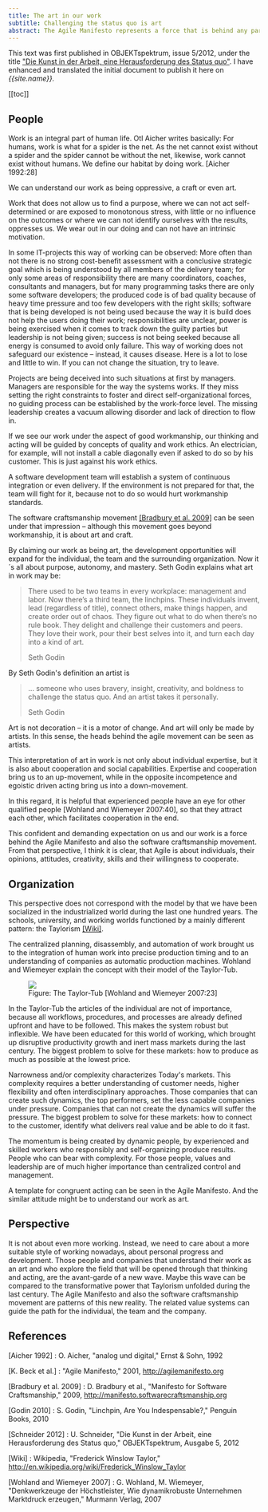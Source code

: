 ```yaml
---
title: The art in our work
subtitle: Challenging the status quo is art
abstract: The Agile Manifesto represents a force that is behind any particular agile procedure like XP, Scrum or Kanban. This force, the culture to challenge the status quo, attracts certain people and companies.
---
```

This text was first published in OBJEKTspektrum, issue 5/2012, under the title ["Die Kunst in der Arbeit, eine Herausforderung des Status quo"][schneider2012]. I have enhanced and translated the initial document to publish it here on *{{site.name}}.*

[[toc]]

## People

Work is an integral part of human life. Otl Aicher writes basically: For humans, work is what for a spider is the net. As the net cannot exist without a spider and the spider cannot be without the net, likewise, work cannot exist without humans. We define our habitat by doing work. [Aicher 1992:28]

We can understand our work as being oppressive, a craft or even art.

Work that does not allow us to find a purpose, where we can not act self-determined or are exposed to monotonous stress, with little or no influence on the outcomes or where we can not identify ourselves with the results, oppresses us. We wear out in our doing and can not have an intrinsic motivation.

In some IT-projects this way of working can be observed: More often than not there is no strong cost-benefit assessment with a conclusive strategic goal which is being understood by all members of the delivery team; for only some areas of responsibility there are many coordinators, coaches, consultants and managers, but for many programming tasks there are only some software developers; the produced code is of bad quality because of heavy time pressure and too few developers with the right skills; software that is being developed is not being used because the way it is build does not help the users doing their work; responsibilities are unclear, power is being exercised when it comes to track down the guilty parties but leadership is not being given; success is not being seeked because all energy is consumed to avoid only failure.
This way of working does not safeguard our existence – instead, it causes disease. Here is a lot to lose and little to win. If you can not change the situation, try to leave.

Projects are being deceived into such situations at first by managers. Managers are responsible for the way the systems works. If they miss setting the right constraints to foster and direct self-organizational forces, no guiding process can be established by the work-force level. The missing leadership creates a vacuum allowing disorder and lack of direction to flow in.

If we see our work under the aspect of good workmanship, our thinking and acting will be guided by concepts of quality and work ethics. An electrician, for example, will not install a cable diagonally even if asked to do so by his customer. This is just against his work ethics.

A software development team will establish a system of continuous integration or even delivery. If the environment is not prepared for that, the team will fight for it, because not to do so would hurt workmanship standards.

The software craftsmanship movement [[Bradbury et al. 2009]][craftsmanship] can be seen under that impression – although this movement goes beyond workmanship, it is about art and craft.

By claiming our work as being art, the development opportunities will expand for the individual, the team and the surrounding organization. Now it´s all about purpose, autonomy, and mastery. Seth Godin explains what art in work may be:

<blockquote>
<p>There used to be two teams in every workplace: management and labor. Now there’s a third team, the linchpins. These individuals invent, lead (regardless of title), connect others, make things happen, and create order out of chaos. They figure out what to do when there’s no rule book. They delight and challenge their customers and peers. They love their work, pour their best selves into it, and turn each day into a kind of art. </p>
<footer>Seth Godin</footer>
</blockquote>

By Seth Godin's definition an artist is

<blockquote><p>… someone who uses bravery, insight, creativity, and boldness to challenge the status quo. And an artist takes it personally. </p>
<footer>Seth Godin</footer>
</blockquote>

Art is not decoration – it is a motor of change. And art will only be made by artists. In this sense, the heads behind the agile movement can be seen as artists.

This interpretation of art in work is not only about individual expertise, but it is also about cooperation and social capabilities. Expertise and cooperation bring us to an up-movement, while in the opposite incompetence and egoistic driven acting bring us into a down-movement.

In this regard, it is helpful that experienced people have an eye for other qualified people [Wohland and Wiemeyer 2007:40], so that they attract each other, which facilitates cooperation in the end.

This confident and demanding expectation on us and our work is a force behind the Agile Manifesto and also the software craftsmanship movement. From that perspective, I think it is clear, that Agile is about individuals, their opinions, attitudes, creativity, skills and their willingness to cooperate.

## Organization

This perspective does not correspond with the model by that we have been socialized in the industrialized world during the last one hundred years. The schools, university, and working worlds functioned by a mainly different pattern: the Taylorism [[Wiki]][wikitaylor].

The centralized planning, disassembly, and automation of work brought us to the integration of human work into precise production timing and to an understanding of companies as automatic production machines. Wohland and Wiemeyer explain the concept with their model of the Taylor-Tub.

<figure>
<img src="/img/agile/taylor_tub.jpg"/>
<figcaption>Figure: The Taylor-Tub [Wohland and Wiemeyer 2007:23]</figcaption>
</figure>

In the Taylor-Tub the articles of the individual are not of importance, because all workflows, procedures, and processes are already defined upfront and have to be followed. This makes the system robust but inflexible. We have been educated for this world of working, which brought up disruptive productivity growth and inert mass markets during the last century. The biggest problem to solve for these markets: how to produce as much as possible at the lowest price.

Narrowness and/or complexity characterizes Today's markets. This complexity requires a better understanding of customer needs, higher flexibility and often interdisciplinary approaches. Those companies that can create such dynamics, the top performers, set the less capable companies under pressure. Companies that can not create the dynamics will suffer the pressure. The biggest problem to solve for these markets: how to connect to the customer, identify what delivers real value and be able to do it fast.

The momentum is being created by dynamic people, by experienced and skilled workers who responsibly and self-organizing produce results. People who can bear with complexity. For those people, values and leadership are of much higher importance than centralized control and management.

A template for congruent acting can be seen in the Agile Manifesto. And the similar attitude might be to understand our work as art.

## Perspective

It is not about even more working. Instead, we need to care about a more suitable style of working nowadays, about personal progress and development. Those people and companies that understand their work as an art and who explore the field that will be opened through that thinking and acting, are the avant-garde of a new wave. Maybe this wave can be compared to the transformative power that Taylorism unfolded during the last century. The Agile Manifesto and also the software craftsmanship movement are patterns of this new reality. The related value systems can guide the path for the individual, the team and the company.

## References

[Aicher 1992]
: O. Aicher, "analog und digital," Ernst & Sohn, 1992

[K. Beck et al.]
: "Agile Manifesto," 2001, <http://agilemanifesto.org>

[Bradbury et al. 2009]
: D. Bradbury et al., "Manifesto for Software Craftsmanship," 2009, <http://manifesto.softwarecraftsmanship.org>

[Godin 2010]
: S. Godin, "Linchpin, Are You Indespensable?," Penguin Books, 2010

[Schneider 2012]
: U. Schneider, "Die Kunst in der Arbeit, eine Herausforderung des Status quo," OBJEKTspektrum, Ausgabe 5, 2012

[Wiki]
: Wikipedia, "Frederick Winslow Taylor," <http://en.wikipedia.org/wiki/Frederick_Winslow_Taylor>

[Wohland and Wiemeyer 2007]
: G. Wohland, M. Wiemeyer, "Denkwerkzeuge der Höchstleister, Wie dynamikrobuste Unternehmen Marktdruck erzeugen," Murmann Verlag, 2007

[agilemanifesto]: http://agilemanifesto.org
[craftsmanship]: http://manifesto.softwarecraftsmanship.org
[schneider2012]: /assets/schneider_os_05_12.pdf
[wikitaylor]: http://en.wikipedia.org/wiki/Frederick_Winslow_Taylor
